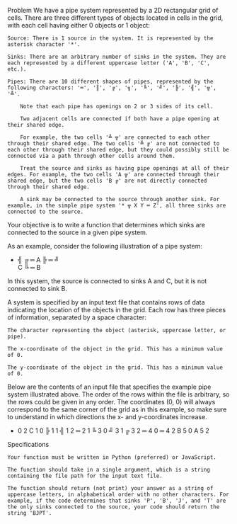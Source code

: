Problem
We have a pipe system represented by a 2D rectangular grid of cells. There are three different types of objects located in cells in the grid, with each cell having either 0 objects or 1 object:

    Source: There is 1 source in the system. It is represented by the asterisk character '*'.

    Sinks: There are an arbitrary number of sinks in the system. They are each represented by a different uppercase letter ('A', 'B', 'C', etc.).

    Pipes: There are 10 different shapes of pipes, represented by the following characters: '═', '║', '╔', '╗', '╚', '╝', '╠', '╣', '╦', '╩'.

        Note that each pipe has openings on 2 or 3 sides of its cell.

        Two adjacent cells are connected if both have a pipe opening at their shared edge.

        For example, the two cells '╩ ╦' are connected to each other through their shared edge. The two cells '╩ ╔' are not connected to each other through their shared edge, but they could possibly still be connected via a path through other cells around them.

        Treat the source and sinks as having pipe openings at all of their edges. For example, the two cells 'A ╦' are connected through their shared edge, but the two cells 'B ╔' are not directly connected through their shared edge.

        A sink may be connected to the source through another sink. For example, in the simple pipe system '* ╦ X Y ═ Z', all three sinks are connected to the source.

Your objective is to write a function that determines which sinks are connected to the source in a given pipe system.

As an example, consider the following illustration of a pipe system:


* ╣   ╔ ═ A
  ╠ ═ ╝    
  C   ╚ ═ B


In this system, the source is connected to sinks A and C, but it is not connected to sink B.

A system is specified by an input text file that contains rows of data indicating the location of the objects in the grid. Each row has three pieces of information, separated by a space character:

    The character representing the object (asterisk, uppercase letter, or pipe).

    The x-coordinate of the object in the grid. This has a minimum value of 0.

    The y-coordinate of the object in the grid. This has a minimum value of 0.

Below are the contents of an input file that specifies the example pipe system illustrated above. The order of the rows within the file is arbitrary, so the rows could be given in any order. The coordinates (0, 0) will always correspond to the same corner of the grid as in this example, so make sure to understand in which directions the x- and y-coordinates increase.


* 0 2
C 1 0
╠ 1 1
╣ 1 2
═ 2 1
╚ 3 0
╝ 3 1
╔ 3 2
═ 4 0
═ 4 2
B 5 0
A 5 2


Specifications

    Your function must be written in Python (preferred) or JavaScript.

    The function should take in a single argument, which is a string containing the file path for the input text file.

    The function should return (not print) your answer as a string of uppercase letters, in alphabetical order with no other characters. For example, if the code determines that sinks 'P', 'B', 'J', and 'T' are the only sinks connected to the source, your code should return the string 'BJPT'.